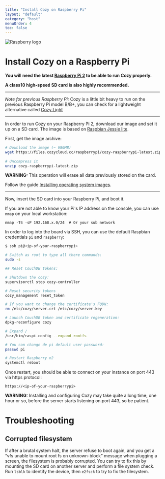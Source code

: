 ```yaml
---
title: "Install Cozy on Raspberry Pi"
layout: "default"
category: "host"
menuOrder: 4
toc: false
---
```



<div class="install-inner-logo"> 
<img alt="Raspberry logo" src="/assets/images/raspberry-logo.png">
</div>

# Install Cozy on a Raspberry Pi

**You will need the latest [Raspberry Pi 2](http://en.wikipedia.org/wiki/Raspberry_Pi) to be able to run Cozy properly.**   

**A class10 high-speed SD card is also highly recommended.**

---

*Note for previous Raspberry Pi:* Cozy is a little bit heavy to run on the previous Raspberry Pi model B/B+, you can check for a
lightweight alternative called
[Cozy Light](https://github.com/cozy-labs/cozy-light)

---

In order to run Cozy on your Raspberry Pi 2, download our image and set it up
on a SD card.
The image is based on [Raspbian Jessie lite](https://www.raspberrypi.org/downloads/raspbian/).

First, get the image archive:

```bash
# Download the image (~ 680MB)
wget https://files.cozycloud.cc/raspberrypi/cozy-raspberrypi-latest.zip
 
# Uncompress it
unzip cozy-raspberrypi-latest.zip
```

**WARNING:** This operation will erase all data previously stored on the card.

Follow the guide [Installing operating system images](https://www.raspberrypi.org/documentation/installation/installing-images/README.md).

---

Now, insert the SD card into your Raspberry Pi, and boot it.

If you are not able to know your Pi's IP address on the console, you can use
`nmap` on your local workstation:

```
nmap -T4 -sP 192.168.x.0/24  # Or your sub network
```

In order to log into the board via SSH, you can use the default Raspbian credentials
```pi``` and ```raspberry```:

```bash
$ ssh pi@<ip-of-your-raspberrypi>

# Switch as root to type all there commands:
sudo -s

## Reset CouchDB tokens:

# Shutdown the cozy:
supervisorctl stop cozy-controller

# Reset security tokens
cozy_management reset_token

# If you want to change the certificate's FQDN:
rm /etc/cozy/server.crt /etc/cozy/server.key

# Launch CouchDB token and certificate regeneration:
dpkg-reconfigure cozy

# Expand /
/usr/bin/raspi-config --expand-rootfs

# You can change de pi default user password:
passwd pi

# Restart Raspberry π2
systemctl reboot
```

Once restart, you should be able to connect on your instance on port 443 via
https protocol:

`https://<ip-of-your-raspberrypi>`

**WARNING:** Installing and configuring Cozy may take quite a long time, one
hour or so, before the server starts listening on port 443, so be patient.

# Troubleshooting

## Corrupted filesystem

If after a brutal system halt, the server refuse to boot again, and you get a “vfs unable to mount root fs on unknown-block” message when plugging a screen, the filesystem is probably corrupted. You can try to fix this by mounting the SD card on another server and perform a file system check. Run `lsblk` to identify the device, then `e2fsck` to try to fix the filesystem. 

